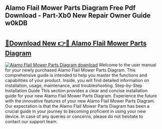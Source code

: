 ## Alamo Flail Mower Parts Diagram Free Pdf Download - Part-Xb0 New Repair Owner Guide w0kDB

# <h2><a href="http://dfs9g8.blite.top/?on=Alamo+Flail+Mower+Parts+Diagram">🔗Download New 👉🔴 Alamo Flail Mower Parts Diagram</a></h2>

[![Alamo Flail Mower Parts Diagram download](https://i.imgur.com/lujVjoI.png)](http://dfs9g8.blite.top/?on=Alamo+Flail+Mower+Parts+Diagram)
Welcome to the user manual for your newly purchased Alamo Flail Mower Parts Diagram. This comprehensive guide is intended to help you master the functions and capabilities of your product. Inside, you will find detailed information on installation, usage, maintenance, and troubleshooting. Step-by-Step Installation Guide This section provides a clear and concise installation guide for your new Alamo Flail Mower Parts Diagram. Experience the future with the innovative features of your new Alamo Flail Mower Parts Diagram. Our expectation is that the Alamo Flail Mower Parts Diagram has been a crucial guide in your journey to becoming proficient in using your new device. In case of any queries or concerns, please do not hesitate to contact our support team.
